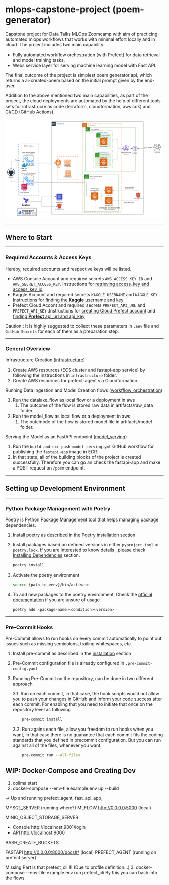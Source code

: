 # mlops-capstone-project (poem-generator)

Capstone project for Data Talks MLOps Zoomcamp with aim of practicing automated mlops workflows that works with minimal effort locally and in cloud. The project includes two main capability:

- Fully automated workflow orchestration (with Prefect) for data retrieval and model training tasks.
- Webs service layer for serving machine learning model with Fast API.
  
The final outcome of the project is simplest poem generator api, which returns a ai-created-poem based on the initial prompt given by the end-user.

Addition to the above mentioned two main capabilities, as part of the project, the cloud deployments are automated by the help of different tools sets for infrastrucre as code (terraform, cloudformation, aws cdk) and CI/CD (GitHub Actions).


![Architecture Diagram](architecture-diagram-v2.png "Architecture Diagram")


---
## Where to Start
---

### Required Accounts & Access Keys  

Hereby, required accounts and respective keys will be listed. 
- AWS Console Account and required secrets `AWS_ACCESS_KEY_ID` and `AWS_SECRET_ACCESS_KEY`. Instructions for [retrieving access_key and access_key_id](./infrastructure/README.md)
- Kaggle Account and required secrets `KAGGLE_USERNAME` and `KAGGLE_KEY`. Instructions for [finding the **Kaggle** username and key](https://www.kaggle.com/general/51898) 
- Prefect Cloud Accont and required secrets `PREFECT_API_URL` and  `PREFECT_API_KEY` .Instructions for [creating Cloud Prefect account](https://app.prefect.cloud/) and [finding **Prefect** api_url and api_key](https://docs.prefect.io/ui/cloud-getting-started/)

Caution:: It is highly suggested to collect these parameters in `.env` file and `GitHub Secrets` for each of them as a preparation step.

---
### General Overview 

Infrastructure Creation ([infrastructure](./infrastructure/README.md))
1. Create AWS resources (ECS cluster and fastapi-app service) by following the instructions in `infrastructure` folder.
2. Create AWS resources for prefect-agent via Cloudformation.

Running Data Ingestion and Model Creation flows ([workfflow_orchestration](./workflow_orchestration/README.md))
1. Run the datalake_flow as local flow or a deployment in aws 
   1. The outcome of the flow is stored raw data in artifacts/raw_data folder.
2. Run the model_flow as local flow or a deployment in aws
   1. The outcmode of the flow is stored model file in artifacts/model folder.

Serving the Model as an FastAPI endpoint ([model_serving](./model_serving/README.md))
1. Run the `build-and-ecr-push-model-serving.yml` GitHub workflow for publishing the `fastapi-app` image in ECR.
2. In that state, all of the building blocks of the project is created successfully. Therefore you can go an check the fastapi-app 
   and make a POST request on `/poem` endpoint.




---
## Setting up Development Environment
---
### Python Package Management with Poetry

Poetry is Python Package Management tool that helps managing package dependencies.

1. Install poetry as described in the [Poetry installation](https://python-poetry.org/docs/#installation) section

2. Install packages based on defined versions in either `pyproject.toml` or `poetry.lock`. If you are interested to know details , please check [Installing Dependencies](https://python-poetry.org/docs/basic-usage/#installing-dependencies) section.
    ```bash
    poetry install
    ```

3. Activate the poetry environment
    ```bash
    source {path_to_venv}/bin/activate
    ```

4. To add new packages to the poetry environment. Check the [official documentation](https://python-poetry.org/docs/cli/#add) if you are unsure of usage
    ```bash
    poetry add <package-name><condition><version>
    ```
---
### Pre-Commit Hooks

Pre-Commit allows to run hooks on every commit automatically to point out issues such as missing semicolons, trailing whitespaces, etc.

1. Install pre-commit as described in the [installation](https://pre-commit.com/) section

2. Pre-Commit configuration file is already configured in `.pre-commit-config.yaml`

3. Running Pre-Commit on the repository, can be done in two different approach

    3.1.  Run on each commit, in that case, the hook scripts would not allow you to push your changes in GitHub
    and inform your code success after each commit. For enabling that you need to initiate that once on the repository level as following  
    ```bash
        pre-commit install
     ```

    3.2. Run agains each file, allow you freedom to run hooks when you want, in that case there is no guarantee that each commit fits the coding
    standards that you defined in  precommit configuration. But you can run against all of the files, whenever you want.
    ```bash
        pre-commit run --all-files
    ```

## WIP: Docker-Compose and Creating Dev

1. colima start
2. docker-compose --env-file example.env up --build

-> Up and running prefect_agent, fast_api_app, 

MYSQL_SERVER (running where?)
MLFLOW http://0.0.0.0:5000 (local)

MINIO_OBJECT_STORAGE_SERVER
- Console http://localhost:9001/login
- API http://localhost:9000

BASH_CREATE_BUCKETS

FASTAPI http://0.0.0.0:8000/docs#/ (local)
PREFECT_AGENT (running on prefect server)


Missing Part is that prefect_cli !!! (Due to profile definition…)
3. docker-compose --env-file example.env run prefect_cli
By this you can bash into the flows
